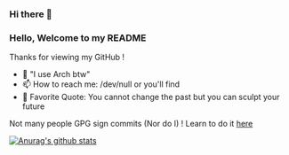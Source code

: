 ### Hi there 👋

<!--
**n3rada/n3rada** is a ✨ _special_ ✨ repository because its `README.md` (this file) appears on your GitHub profile.

Here are some ideas to get you started:

- 🔭 I’m currently working on ...
- 🌱 I’m currently learning ...
- 👯 I’m looking to collaborate on ...
- 🤔 I’m looking for help with ...
- 💬 Ask me about ...
- 📫 How to reach me: ...
- 😄 Pronouns: ...
- ⚡ Fun fact: ...
-->

### Hello, Welcome to my README

Thanks for viewing my GitHub !

- 🔺 "I use Arch btw"
- 📫 How to reach me: /dev/null or you'll find
- 💬 Favorite Quote: You cannot change the past but you can sculpt your future

Not many people GPG sign commits (Nor do I) ! Learn to do it [here](https://docs.github.com/en/github/authenticating-to-github/generating-a-new-gpg-key)

[![Anurag's github stats](https://github-readme-stats.vercel.app/api?username=n3rada&theme=omni&show_icons=true)](https://github.com/anuraghazra/github-readme-stats)
